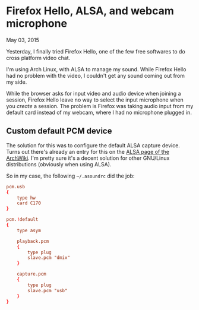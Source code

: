 Firefox Hello, ALSA, and webcam microphone
==========================================
May 03, 2015

Yesterday, I finally tried Firefox Hello, one of the few free softwares
to do cross platform video chat.

I'm using Arch Linux, with ALSA to manage my sound. While Firefox Hello
had no problem with the video, I couldn't get any sound coming out from
my side.

While the browser asks for input video and audio device when joining a
session, Firefox Hello leave no way to select the input microphone when
you *create* a session. The problem is Firefox was taking audio input
from my default card instead of my webcam, where I had no microphone
plugged in.

Custom default PCM device
-------------------------

The solution for this was to configure the default ALSA capture device.
Turns out there's already an entry for this on the
[ALSA page of the ArchWiki][wiki]. I'm pretty sure it's a decent
solution for other GNU/Linux distributions (obviously when using ALSA).

[wiki]: https://wiki.archlinux.org/index.php/Advanced_Linux_Sound_Architecture/Troubleshooting#Setting_the_default_microphone.2Fcapture_device

So in my case, the following `~/.asoundrc` did the job:

```conf
pcm.usb
{
    type hw
    card C170
}

pcm.!default
{
    type asym

    playback.pcm
    {
        type plug
        slave.pcm "dmix"
    }

    capture.pcm
    {
        type plug
        slave.pcm "usb"
    }
}
```
